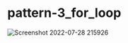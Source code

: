 # pattern-3_for_loop
![Screenshot 2022-07-28 215926](https://user-images.githubusercontent.com/70971035/181590097-b8f770b0-d862-42ce-ad91-ccfa39ac864a.png)
